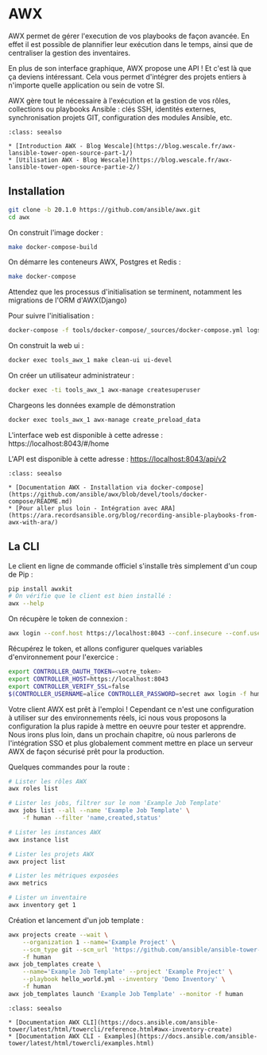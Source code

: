 # AWX

AWX permet de gérer l'execution de vos playbooks de façon avancée. En effet il est possible de plannifier leur exécution dans le temps, ainsi que de centraliser la gestion des inventaires.

En plus de son interface graphique, AWX propose une API ! Et c'est là que ça deviens intéressant. Cela vous permet d'intégrer des projets entiers à n'importe quelle application ou sein de votre SI.

AWX gère tout le nécessaire à l'exécution et la gestion de vos rôles, collections ou playbooks Ansible : clés SSH, identités externes, synchronisation projets GIT, configuration des modules Ansible, etc. 


```{admonition} Approfondir
:class: seealso

* [Introduction AWX - Blog Wescale](https://blog.wescale.fr/awx-lansible-tower-open-source-part-1/)
* [Utilisation AWX - Blog Wescale](https://blog.wescale.fr/awx-lansible-tower-open-source-partie-2/)
```


## Installation 

```bash
git clone -b 20.1.0 https://github.com/ansible/awx.git
cd awx
````

On construit l'image docker :
```bash
make docker-compose-build
```

On démarre les conteneurs AWX, Postgres et Redis :

```bash
make docker-compose
```

Attendez que les processus d'initialisation se terminent, notamment les migrations de l'ORM d'AWX(Django)

Pour suivre l'initialisation :

```bash
docker-compose -f tools/docker-compose/_sources/docker-compose.yml logs -f
```

On construit la web ui :

```bash
docker exec tools_awx_1 make clean-ui ui-devel
````

On créer un utilisateur administrateur :

```bash
docker exec -ti tools_awx_1 awx-manage createsuperuser
````

Chargeons les données example de démonstration 

```bash
docker exec tools_awx_1 awx-manage create_preload_data
```

L'interface web est disponible à cette adresse : 
https://localhost:8043/#/home

L'API est disponible à cette adresse : [https://localhost:8043/api/v2](https://localhost:8043/api/v2)



```{admonition} Approfondir
:class: seealso

* [Documentation AWX - Installation via docker-compose](https://github.com/ansible/awx/blob/devel/tools/docker-compose/README.md)
* [Pour aller plus loin - Intégration avec ARA](https://ara.recordsansible.org/blog/recording-ansible-playbooks-from-awx-with-ara/)
```


## La CLI 

Le client en ligne de commande officiel s'installe très simplement d'un coup de Pip :

```bash
pip install awxkit
# On vérifie que le client est bien installé :
awx --help
```

On récupère le token de connexion :
```bash
awx login --conf.host https://localhost:8043 --conf.insecure --conf.username <votre_username> --conf.password <votre_password>
```
Récupérez le token, et allons configurer quelques variables d'environnement pour l'exercice :

```bash
export CONTROLLER_OAUTH_TOKEN=<votre_token>
export CONTROLLER_HOST=https://localhost:8043
export CONTROLLER_VERIFY_SSL=false
$(CONTROLLER_USERNAME=alice CONTROLLER_PASSWORD=secret awx login -f human)
```

Votre client AWX est prêt à l'emploi ! 
Cependant ce n'est une configuration à utiliser sur des environnements réels, ici nous vous proposons la configuration la plus rapide à mettre en oeuvre pour tester et apprendre. Nous irons plus loin, dans un prochain chapitre, où nous parlerons de l'intégration SSO et plus globalement comment mettre en place un serveur AWX de façon sécurisé prêt pour la production.


Quelques commandes pour la route :

```bash
# Lister les rôles AWX
awx roles list

# Lister les jobs, filtrer sur le nom 'Example Job Template'
awx jobs list --all --name 'Example Job Template' \
    -f human --filter 'name,created,status'

# Lister les instances AWX
awx instance list

# Lister les projets AWX
awx project list

# Lister les métriques exposées
awx metrics

# Lister un inventaire
awx inventory get 1
```

Création et lancement d'un job template :

```bash
awx projects create --wait \
    --organization 1 --name='Example Project' \
    --scm_type git --scm_url 'https://github.com/ansible/ansible-tower-samples' \
    -f human
awx job_templates create \
    --name='Example Job Template' --project 'Example Project' \
    --playbook hello_world.yml --inventory 'Demo Inventory' \
    -f human
awx job_templates launch 'Example Job Template' --monitor -f human
```

```{admonition} Approfondir
:class: seealso

* [Documentation AWX CLI](https://docs.ansible.com/ansible-tower/latest/html/towercli/reference.html#awx-inventory-create)
* [Documentation AWX CLI - Examples](https://docs.ansible.com/ansible-tower/latest/html/towercli/examples.html)
```
